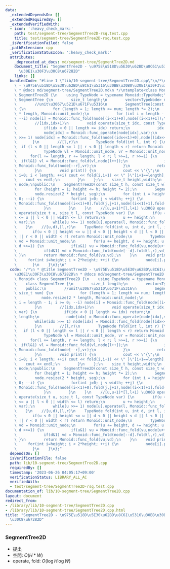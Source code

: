 ```yaml
---
data:
  _extendedDependsOn: []
  _extendedRequiredBy: []
  _extendedVerifiedWith:
  - icon: ':heavy_check_mark:'
    path: test/segment-tree/SegmentTree2D-rsq.test.cpp
    title: test/segment-tree/SegmentTree2D-rsq.test.cpp
  _isVerificationFailed: false
  _pathExtension: cpp
  _verificationStatusIcon: ':heavy_check_mark:'
  attributes:
    _deprecated_at_docs: md/segment-tree/SegmentTree2D.md
    document_title: "SegmentTree2D - \u975E\u518D\u5E30\u62BD\u8C61\u5316\u30BB\u30B0\
      \u30E1\u30F3\u30C8\u67282D"
    links: []
  bundledCode: "#line 1 \"lib/10-segment-tree/SegmentTree2D.cpp\"\n/*\n * @title SegmentTree2D\
    \ - \u975E\u518D\u5E30\u62BD\u8C61\u5316\u30BB\u30B0\u30E1\u30F3\u30C8\u67282D\n\
    \ * @docs md/segment-tree/SegmentTree2D.md\n */\ntemplate<class Monoid> class\
    \ SegmentTree2D {\n    using TypeNode = typename Monoid::TypeNode;\n    class\
    \ SegmentTree {\n        size_t length;\n        vector<TypeNode> node;\n    public:\n\
    \        //unit\u3067\u521D\u671F\u5316\n        SegmentTree(const size_t num)\
    \ {\n            for (length = 1; length <= num; length *= 2);\n            node.resize(2\
    \ * length, Monoid::unit_node);\n            for (int i = length - 1; i >= 0;\
    \ --i) node[i] = Monoid::func_fold(node[(i<<1)+0],node[(i<<1)+1]);\n        }\n\
    \        //[idx,idx+1)\n        void operate(size_t idx, const TypeNode var) {\n\
    \            if(idx < 0 || length <= idx) return;\n            idx += length;\n\
    \            node[idx] = Monoid::func_operate(node[idx],var);\n            while(idx\
    \ >>= 1) node[idx] = Monoid::func_fold(node[(idx<<1)+0],node[(idx<<1)+1]);\n \
    \       }\n        //[l,r)\n        TypeNode fold(int l, int r) {\n          \
    \  if (l < 0 || length <= l || r < 0 || length < r) return Monoid::unit_node;\n\
    \            TypeNode vl = Monoid::unit_node, vr = Monoid::unit_node;\n      \
    \      for(l += length, r += length; l < r; l >>=1, r >>=1) {\n              \
    \  if(l&1) vl = Monoid::func_fold(vl,node[l++]);\n                if(r&1) vr =\
    \ Monoid::func_fold(node[--r],vr);\n            }\n            return Monoid::func_fold(vl,vr);\n\
    \        }\n        void print() {\n            cout << \"{\";\n            for(int\
    \ i=0; i < length; ++i) cout << fold(i,i+1) << \" }\"[i+1==length];\n        \
    \    cout << endl;\n        }\n    };\n    size_t height,width;\n    vector<SegmentTree>\
    \ node;\npublic:\n    SegmentTree2D(const size_t h, const size_t w):width(w) {\n\
    \        for (height = 1; height <= h; height *= 2);\n        SegmentTree seg(width);\n\
    \        node.resize(2 * height, seg);\n        for (int i = height - 1; i >=\
    \ 0; --i) {\n            for(int j=0; j < width; ++j) {\n                node[i].operate(j,\
    \ Monoid::func_fold(node[(i<<1)+0].fold(j,j+1),node[(i<<1)+1].fold(j,j+1)));\n\
    \            }\n        }\n    }\n    //[u,u+1)*[l,l+1) \u306B operate\n    void\
    \ operate(size_t u, size_t l, const TypeNode var) {\n        if(u < 0 || height\
    \ <= u || l < 0 || width <= l) return;\n        u += height;\n        node[u].operate(l,\
    \ var);\n        while(u >>= 1) node[u].operate(l, Monoid::func_fold(node[(u<<1)+0].fold(l,l+1),node[(u<<1)+1].fold(l,l+1)));\n\
    \    }\n    //[u,d),[l,r)\n    TypeNode fold(int u, int d, int l, int r) {\n \
    \       if(u < 0 || height <= u || d < 0 || height < d || l < 0 || width <= l\
    \ || r < 0 || width < r) return Monoid::unit_node;\n        TypeNode vu = Monoid::unit_node,\
    \ vd = Monoid::unit_node;\n        for(u += height, d += height; u < d; u >>=1,\
    \ d >>=1) {\n            if(u&1) vu = Monoid::func_fold(vu,node[u++].fold(l,r));\n\
    \            if(d&1) vd = Monoid::func_fold(node[--d].fold(l,r),vd);\n       \
    \ }\n        return Monoid::func_fold(vu,vd);\n    }\n    void print() {\n   \
    \     for(int i=height; i < 2*height; ++i) {\n            node[i].print();\n \
    \       }\n    }\n};\n"
  code: "/*\n * @title SegmentTree2D - \u975E\u518D\u5E30\u62BD\u8C61\u5316\u30BB\u30B0\
    \u30E1\u30F3\u30C8\u67282D\n * @docs md/segment-tree/SegmentTree2D.md\n */\ntemplate<class\
    \ Monoid> class SegmentTree2D {\n    using TypeNode = typename Monoid::TypeNode;\n\
    \    class SegmentTree {\n        size_t length;\n        vector<TypeNode> node;\n\
    \    public:\n        //unit\u3067\u521D\u671F\u5316\n        SegmentTree(const\
    \ size_t num) {\n            for (length = 1; length <= num; length *= 2);\n \
    \           node.resize(2 * length, Monoid::unit_node);\n            for (int\
    \ i = length - 1; i >= 0; --i) node[i] = Monoid::func_fold(node[(i<<1)+0],node[(i<<1)+1]);\n\
    \        }\n        //[idx,idx+1)\n        void operate(size_t idx, const TypeNode\
    \ var) {\n            if(idx < 0 || length <= idx) return;\n            idx +=\
    \ length;\n            node[idx] = Monoid::func_operate(node[idx],var);\n    \
    \        while(idx >>= 1) node[idx] = Monoid::func_fold(node[(idx<<1)+0],node[(idx<<1)+1]);\n\
    \        }\n        //[l,r)\n        TypeNode fold(int l, int r) {\n         \
    \   if (l < 0 || length <= l || r < 0 || length < r) return Monoid::unit_node;\n\
    \            TypeNode vl = Monoid::unit_node, vr = Monoid::unit_node;\n      \
    \      for(l += length, r += length; l < r; l >>=1, r >>=1) {\n              \
    \  if(l&1) vl = Monoid::func_fold(vl,node[l++]);\n                if(r&1) vr =\
    \ Monoid::func_fold(node[--r],vr);\n            }\n            return Monoid::func_fold(vl,vr);\n\
    \        }\n        void print() {\n            cout << \"{\";\n            for(int\
    \ i=0; i < length; ++i) cout << fold(i,i+1) << \" }\"[i+1==length];\n        \
    \    cout << endl;\n        }\n    };\n    size_t height,width;\n    vector<SegmentTree>\
    \ node;\npublic:\n    SegmentTree2D(const size_t h, const size_t w):width(w) {\n\
    \        for (height = 1; height <= h; height *= 2);\n        SegmentTree seg(width);\n\
    \        node.resize(2 * height, seg);\n        for (int i = height - 1; i >=\
    \ 0; --i) {\n            for(int j=0; j < width; ++j) {\n                node[i].operate(j,\
    \ Monoid::func_fold(node[(i<<1)+0].fold(j,j+1),node[(i<<1)+1].fold(j,j+1)));\n\
    \            }\n        }\n    }\n    //[u,u+1)*[l,l+1) \u306B operate\n    void\
    \ operate(size_t u, size_t l, const TypeNode var) {\n        if(u < 0 || height\
    \ <= u || l < 0 || width <= l) return;\n        u += height;\n        node[u].operate(l,\
    \ var);\n        while(u >>= 1) node[u].operate(l, Monoid::func_fold(node[(u<<1)+0].fold(l,l+1),node[(u<<1)+1].fold(l,l+1)));\n\
    \    }\n    //[u,d),[l,r)\n    TypeNode fold(int u, int d, int l, int r) {\n \
    \       if(u < 0 || height <= u || d < 0 || height < d || l < 0 || width <= l\
    \ || r < 0 || width < r) return Monoid::unit_node;\n        TypeNode vu = Monoid::unit_node,\
    \ vd = Monoid::unit_node;\n        for(u += height, d += height; u < d; u >>=1,\
    \ d >>=1) {\n            if(u&1) vu = Monoid::func_fold(vu,node[u++].fold(l,r));\n\
    \            if(d&1) vd = Monoid::func_fold(node[--d].fold(l,r),vd);\n       \
    \ }\n        return Monoid::func_fold(vu,vd);\n    }\n    void print() {\n   \
    \     for(int i=height; i < 2*height; ++i) {\n            node[i].print();\n \
    \       }\n    }\n};"
  dependsOn: []
  isVerificationFile: false
  path: lib/10-segment-tree/SegmentTree2D.cpp
  requiredBy: []
  timestamp: '2023-06-26 04:05:17+09:00'
  verificationStatus: LIBRARY_ALL_AC
  verifiedWith:
  - test/segment-tree/SegmentTree2D-rsq.test.cpp
documentation_of: lib/10-segment-tree/SegmentTree2D.cpp
layout: document
redirect_from:
- /library/lib/10-segment-tree/SegmentTree2D.cpp
- /library/lib/10-segment-tree/SegmentTree2D.cpp.html
title: "SegmentTree2D - \u975E\u518D\u5E30\u62BD\u8C61\u5316\u30BB\u30B0\u30E1\u30F3\
  \u30C8\u67282D"
---
```

### SegmentTree2D
- [提出](https://atcoder.jp/contests/abc228/submissions/42967851)
- 空間: $O(H*W)$
- operate, fold: $O(\log H \log W)$
